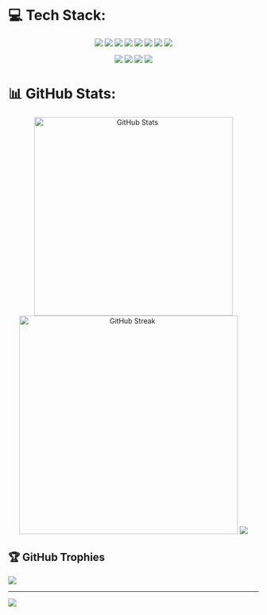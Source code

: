 # 💻 Tech Stack:
<p align="center">
  <img src="https://img.shields.io/badge/c-%2300599C.svg?style=for-the-badge&logo=c&logoColor=white">
  <img src="https://img.shields.io/badge/c++-%2300599C.svg?style=for-the-badge&logo=c%2B%2B&logoColor=white">
  <img src="https://img.shields.io/badge/c%23-%23239120.svg?style=for-the-badge&logo=csharp&logoColor=white">
  <img src="https://img.shields.io/badge/html5-%23E34F26.svg?style=for-the-badge&logo=html5&logoColor=white">
  <img src="https://img.shields.io/badge/php-%23777BB4.svg?style=for-the-badge&logo=php&logoColor=white">
  <img src="https://img.shields.io/badge/python-3670A0?style=for-the-badge&logo=python&logoColor=ffdd54">
  <img src="https://img.shields.io/badge/adobe-%23FF0000.svg?style=for-the-badge&logo=adobe&logoColor=white">
  <img src="https://img.shields.io/badge/-Arduino-00979D?style=for-the-badge&logo=Arduino&logoColor=white">
</p>
<p align="center">
  <img src="https://img.shields.io/badge/figma-%23F24E1E.svg?style=for-the-badge&logo=figma&logoColor=white">
  <img src="https://img.shields.io/badge/Solidity-%23363636.svg?style=for-the-badge&logo=solidity&logoColor=white">
  <img src="https://img.shields.io/badge/Microsoft-0078D4?style=for-the-badge&logo=microsoft&logoColor=white">
  <img src="https://img.shields.io/badge/Visual%20Studio-5C2D91.svg?style=for-the-badge&logo=visual-studio&logoColor=white">
</p>

# 📊 GitHub Stats:
<div align="center">
  <img src="https://github-readme-stats.vercel.app/api?username=Izophys&theme=dark&hide_border=false&include_all_commits=false&count_private=false" alt="GitHub Stats" width="400">
  <img src="https://github-readme-streak-stats.herokuapp.com/?user=Izophys&theme=dark&hide_border=false" alt="GitHub Streak" width="440">
  <img src="https://github-readme-stats.vercel.app/api/top-langs/?username=Izophys&theme=dark&hide_border=false&include_all_commits=false&count_private=false&layout=compact">
</div>

## 🏆 GitHub Trophies
![](https://github-profile-trophy.vercel.app/?username=Izophys&theme=radical&no-frame=false&no-bg=true&margin-w=4)

---
[![](https://visitcount.itsvg.in/api?id=Izophys&icon=0&color=12)](https://visitcount.itsvg.in)
